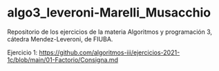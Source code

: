 # algo3_leveroni-Marelli_Musacchio
Repositorio de los ejercicios de la materia Algoritmos y programación 3, cátedra Mendez-Leveroni, de FIUBA.


Ejercicio 1: https://github.com/algoritmos-iii/ejercicios-2021-1c/blob/main/01-Factorio/Consigna.md

